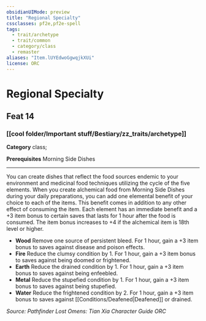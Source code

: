 ```yaml
---
obsidianUIMode: preview
title: "Regional Specialty"
cssclasses: pf2e,pf2e-spell
tags:
  - trait/archetype
  - trait/common
  - category/class
  - remaster
aliases: "Item.lUYEdwoGgwqjkXUi"
license: ORC
---
```

# Regional Specialty
## Feat 14
### [[cool folder/Important stuff/Bestiary/zz_traits/archetype]]

**Category** class; 



**Prerequisites** Morning Side Dishes
* * *
You can create dishes that reflect the food sources endemic to your environment and medicinal food techniques utilizing the cycle of the five elements. When you create alchemical food from Morning Side Dishes during your daily preparations, you can add one elemental benefit of your choice to each of the items. This benefit comes in addition to any other effect of consuming the item. Each element has an immediate benefit and a +3 item bonus to certain saves that lasts for 1 hour after the food is consumed. The item bonus increases to +4 if the alchemical item is 18th level or higher.

*   **Wood** Remove one source of persistent bleed. For 1 hour, gain a +3 item bonus to saves against disease and poison effects.
*   **Fire** Reduce the clumsy condition by 1. For 1 hour, gain a +3 item bonus to saves against being doomed or frightened.
*   **Earth** Reduce the drained condition by 1. For 1 hour, gain a +3 item bonus to saves against being enfeebled.
*   **Metal** Reduce the stupefied condition by 1. For 1 hour, gain a +3 item bonus to saves against being stupefied.
*   **Water** Reduce the frightened condition by 2. For 1 hour, gain a +3 item bonus to saves against [[Conditions/Deafened|Deafened]] or drained.

*Source: Pathfinder Lost Omens: Tian Xia Character Guide*
*ORC*